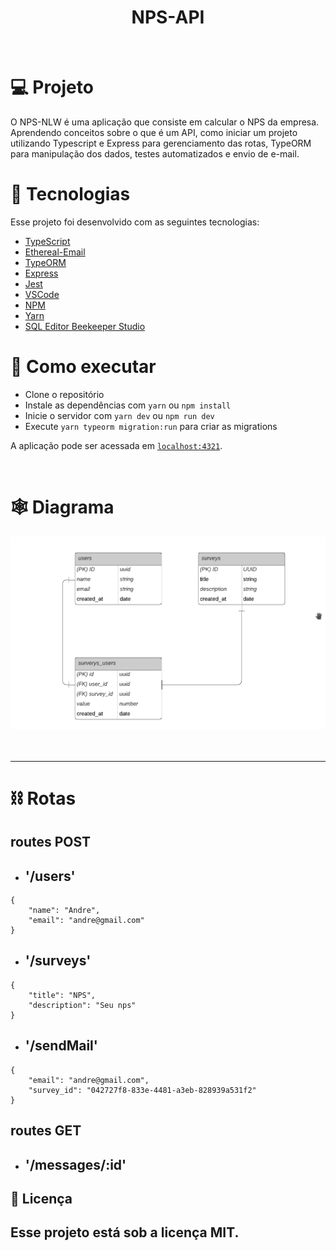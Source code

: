 <h1 align="center">NPS-API</h1>

<br>

# 💻 Projeto

O NPS-NLW é uma aplicação que consiste em calcular o NPS da empresa. Aprendendo conceitos sobre o que é um API, como iniciar um projeto utilizando Typescript e Express para gerenciamento das rotas, TypeORM para manipulação dos dados, testes automatizados e envio de e-mail.

# 🔨 Tecnologias

Esse projeto foi desenvolvido com as seguintes tecnologias:

- [TypeScript](https://www.typescriptlang.org/)
- [Ethereal-Email](https://ethereal.email/)
- [TypeORM](https://typeorm.io/#/)
- [Express](https://expressjs.com/pt-br/)
- [Jest](https://jestjs.io/)
- [VSCode](https://code.visualstudio.com/)
- [NPM](https://www.npmjs.com/)
- [Yarn](https://yarnpkg.com/)
- [SQL Editor Beekeeper Studio](https://www.beekeeperstudio.io/)

# 🚀 Como executar

- Clone o repositório
- Instale as dependências com `yarn` ou `npm install`
- Inicie o servidor com `yarn dev` ou `npm run dev`
- Execute `yarn typeorm migration:run` para criar as migrations

A aplicação pode ser acessada em [`localhost:4321`](http://localhost:4321).

<br>

# 🕸 Diagrama

<img src="public/diagrama.png" alt="Diagrama da aplicação" />

<br>
<br>
<br>

<hr>

# ⛓ Rotas

## routes POST
- <h2>'/users'</h2>
```
{
	"name": "Andre",
	"email": "andre@gmail.com"
}
```

- <h2>'/surveys'</h2>
```
{
	"title": "NPS",
	"description": "Seu nps"
}
```
- <h2>'/sendMail'</h2>
```
{
	"email": "andre@gmail.com",
	"survey_id": "042727f8-833e-4481-a3eb-828939a531f2"
}
```

## routes GET

- <h2>'/messages/:id'</h2>


## 📄 Licença

Esse projeto está sob a licença MIT.
---